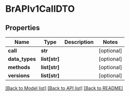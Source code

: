 # BrAPIv1CallDTO

## Properties
Name | Type | Description | Notes
------------ | ------------- | ------------- | -------------
**call** | **str** |  | [optional] 
**data_types** | **list[str]** |  | [optional] 
**methods** | **list[str]** |  | [optional] 
**versions** | **list[str]** |  | [optional] 

[[Back to Model list]](../README.md#documentation-for-models) [[Back to API list]](../README.md#documentation-for-api-endpoints) [[Back to README]](../README.md)

